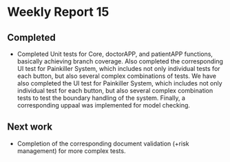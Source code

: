 # Weekly Report 15

## Completed

- Completed Unit tests for Core, doctorAPP, and patientAPP functions, basically achieving branch coverage. Also completed the corresponding UI test for Painkiller System, which includes not only individual tests for each button, but also several complex combinations of tests. We have also completed the UI test for Painkiller System, which includes not only individual test for each button, but also several complex combination tests to test the boundary handling of the system. Finally, a corresponding uppaal was implemented for model checking.

## Next work

- Completion of the corresponding document validation (+risk management) for more complex tests.